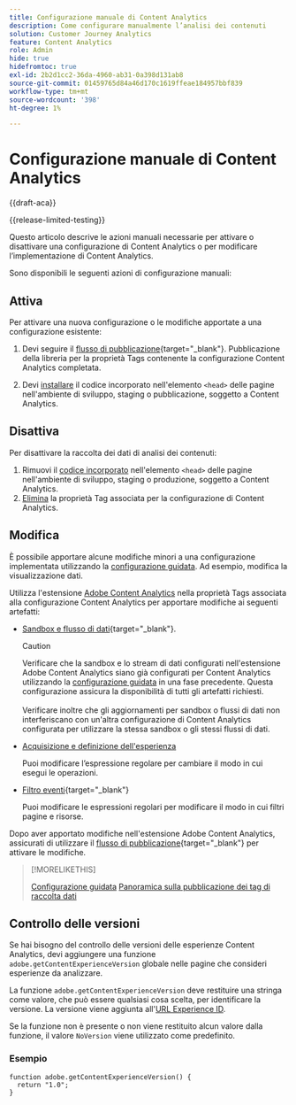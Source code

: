 ```yaml
---
title: Configurazione manuale di Content Analytics
description: Come configurare manualmente l’analisi dei contenuti
solution: Customer Journey Analytics
feature: Content Analytics
role: Admin
hide: true
hidefromtoc: true
exl-id: 2b2d1cc2-36da-4960-ab31-0a398d131ab8
source-git-commit: 01459765d84a46d170c1619ffeae184957bbf839
workflow-type: tm+mt
source-wordcount: '398'
ht-degree: 1%

---
```


# Configurazione manuale di Content Analytics

{{draft-aca}}

{{release-limited-testing}}

Questo articolo descrive le azioni manuali necessarie per attivare o disattivare una configurazione di Content Analytics o per modificare l’implementazione di Content Analytics.

Sono disponibili le seguenti azioni di configurazione manuali:

## Attiva

Per attivare una nuova configurazione o le modifiche apportate a una configurazione esistente:

1. Devi seguire il [flusso di pubblicazione](https://experienceleague.adobe.com/en/docs/experience-platform/tags/publish/overview){target="_blank"}. Pubblicazione della libreria per la proprietà Tags contenente la configurazione Content Analytics completata.

1. Devi [installare](https://experienceleague.adobe.com/en/docs/experience-platform/tags/publish/environments/environments#installation) il codice incorporato nell&#39;elemento `<head>` delle pagine nell&#39;ambiente di sviluppo, staging o pubblicazione, soggetto a Content Analytics.


## Disattiva

Per disattivare la raccolta dei dati di analisi dei contenuti:

1. Rimuovi il [codice incorporato](https://experienceleague.adobe.com/en/docs/experience-platform/tags/publish/environments/environments) nell&#39;elemento `<head>` delle pagine nell&#39;ambiente di sviluppo, staging o produzione, soggetto a Content Analytics.
1. [Elimina](https://experienceleague.adobe.com/en/docs/experience-platform/tags/publish/overview) la proprietà Tag associata per la configurazione di Content Analytics.



## Modifica

È possibile apportare alcune modifiche minori a una configurazione implementata utilizzando la [configurazione guidata](guided.md). Ad esempio, modifica la visualizzazione dati.

Utilizza l&#39;estensione [Adobe Content Analytics](https://experienceleague.adobe.com/en/docs/experience-platform/tags/extensions/client/content-analytics/overview) nella proprietà Tags associata alla configurazione Content Analytics per apportare modifiche ai seguenti artefatti:

* [Sandbox e flusso di dati](https://experienceleague.adobe.com/en/docs/experience-platform/tags/extensions/client/content-analytics/overview#configure-datastreams){target="_blank"}.

  >[!CAUTION]
  >
  >Verificare che la sandbox e lo stream di dati configurati nell&#39;estensione Adobe Content Analytics siano già configurati per Content Analytics utilizzando la [configurazione guidata](guided.md) in una fase precedente. Questa configurazione assicura la disponibilità di tutti gli artefatti richiesti.<br/><br/>Verificare inoltre che gli aggiornamenti per sandbox o flussi di dati non interferiscano con un&#39;altra configurazione di Content Analytics configurata per utilizzare la stessa sandbox o gli stessi flussi di dati.
  >

* [Acquisizione e definizione dell&#39;esperienza](https://experienceleague.adobe.com/en/docs/experience-platform/tags/extensions/client/content-analytics/overview?lang=en#configure-experience-capture-and-definition)

  Puoi modificare l’espressione regolare per cambiare il modo in cui esegui le operazioni.

* [Filtro eventi](https://experienceleague.adobe.com/en/docs/experience-platform/tags/extensions/client/content-analytics/overview#configure-event-filtering){target="_blank"}

  Puoi modificare le espressioni regolari per modificare il modo in cui filtri pagine e risorse.


Dopo aver apportato modifiche nell&#39;estensione Adobe Content Analytics, assicurati di utilizzare il [flusso di pubblicazione](https://experienceleague.adobe.com/en/docs/experience-platform/tags/publish/overview){target="_blank"} per attivare le modifiche.



>[!MORELIKETHIS]
>
>[Configurazione guidata](guided.md)
>[Panoramica sulla pubblicazione dei tag di raccolta dati](https://experienceleague.adobe.com/en/docs/experience-platform/tags/publish/overview)
>


## Controllo delle versioni

Se hai bisogno del controllo delle versioni delle esperienze Content Analytics, devi aggiungere una funzione `adobe.getContentExperienceVersion` globale nelle pagine che consideri esperienze da analizzare.

La funzione `adobe.getContentExperienceVersion` deve restituire una stringa come valore, che può essere qualsiasi cosa scelta, per identificare la versione. La versione viene aggiunta all&#39;[URL Experience ID](/help/content-analytics/report/components.md#experience-metadata).

Se la funzione non è presente o non viene restituito alcun valore dalla funzione, il valore `NoVersion` viene utilizzato come predefinito.

### Esempio

```
function adobe.getContentExperienceVersion() {
  return "1.0";
}
```
